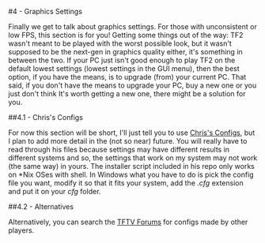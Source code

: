 #4 - Graphics Settings

Finally we get to talk about graphics settings.
For those with unconsistent or low FPS, this section is for you!
Getting some things out of the way: TF2 wasn't meant to be played with the worst possible look, but it wasn't supposed to be the next-gen in graphics quality either, it's something in between the two.
If your PC just isn't good enough to play TF2 on the default lowest settings (lowest settings in the GUI menu), then the best option, if you have the means, is to upgrade (from) your current PC.
That said, if you don't have the means to upgrade your PC, buy a new one or you just don't think It's worth getting a new one, there might be a solution for you.

##4.1 - Chris's Configs

For now this section will be short, I'll just tell you to use [Chris's Configs](https://github.com/tf2configs/tf2configs "Chris's Configs GitHub Repo"), but I plan to add more detail in the (not so near) future.
You will really have to read through his files because settings may have different results in different systems and so, the settings that work on my system may not work (the same way) in yours.
The installer script included in his repo only works on \*Nix OSes with shell.
In Windows what you have to do is pick the config file you want, modify it so that it fits your system, add the _.cfg_ extension and put it on your _cfg_ folder.

##4.2 - Alternatives

Alternatively, you can search the [TFTV Forums](http://www.teamfortress.tv/forum/8/customization "TeamFortress.TV Forums") for configs made by other players.
